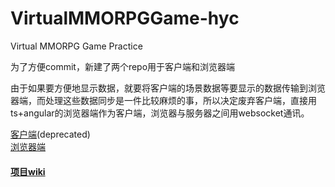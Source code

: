 # VirtualMMORPGGame-hyc
Virtual MMORPG Game Practice

为了方便commit，新建了两个repo用于客户端和浏览器端  

由于如果要方便地显示数据，就要将客户端的场景数据等要显示的数据传输到浏览器端，而处理这些数据同步是一件比较麻烦的事，所以决定废弃客户端，直接用ts+angular的浏览器端作为客户端，浏览器与服务器之间用websocket通讯。

[客户端](https://github.com/sandogeek/virtual-game-client)(deprecated)  
[浏览器端](https://github.com/sandogeek/browser-client)

#### [项目wiki](https://gamewiki.gitlab.io/)
